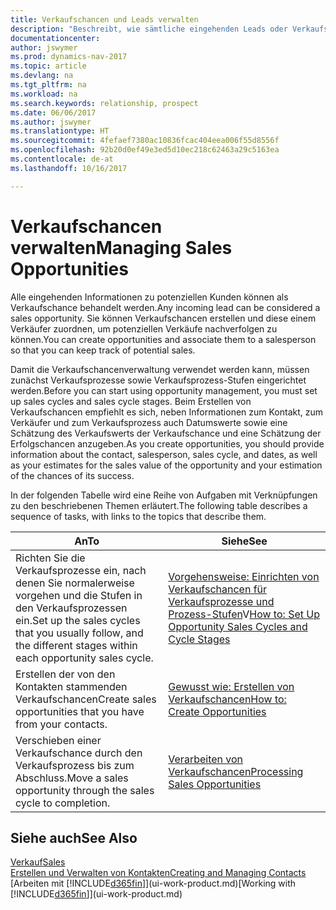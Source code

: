 ```yaml
---
title: Verkaufschancen und Leads verwalten
description: "Beschreibt, wie sämtliche eingehenden Leads oder Verkaufschancen in Dynamics NAV verwaltet werden und verknüpft die Verkaufschance mit einem Vertriebsmitarbeiter, um die potenziellen Verkäufe nachverfolgen zu können."
documentationcenter: 
author: jswymer
ms.prod: dynamics-nav-2017
ms.topic: article
ms.devlang: na
ms.tgt_pltfrm: na
ms.workload: na
ms.search.keywords: relationship, prospect
ms.date: 06/06/2017
ms.author: jswymer
ms.translationtype: HT
ms.sourcegitcommit: 4fefaef7380ac10836fcac404eea006f55d8556f
ms.openlocfilehash: 92b20d0ef49e3ed5d10ec218c62463a29c5163ea
ms.contentlocale: de-at
ms.lasthandoff: 10/16/2017

---
```

# <a name="managing-sales-opportunities"></a><span data-ttu-id="1fc23-103">Verkaufschancen verwalten</span><span class="sxs-lookup"><span data-stu-id="1fc23-103">Managing Sales Opportunities</span></span>
<span data-ttu-id="1fc23-104">Alle eingehenden Informationen zu potenziellen Kunden können als Verkaufschance behandelt werden.</span><span class="sxs-lookup"><span data-stu-id="1fc23-104">Any incoming lead can be considered a sales opportunity.</span></span> <span data-ttu-id="1fc23-105">Sie können Verkaufschancen erstellen und diese einem Verkäufer zuordnen, um potenziellen Verkäufe nachverfolgen zu können.</span><span class="sxs-lookup"><span data-stu-id="1fc23-105">You can create opportunities and associate them to a salesperson so that you can keep track of potential sales.</span></span>

<span data-ttu-id="1fc23-106">Damit die Verkaufschancenverwaltung verwendet werden kann, müssen zunächst Verkaufsprozesse sowie Verkaufsprozess-Stufen eingerichtet werden.</span><span class="sxs-lookup"><span data-stu-id="1fc23-106">Before you can start using opportunity management, you must set up sales cycles and sales cycle stages.</span></span> <span data-ttu-id="1fc23-107">Beim Erstellen von Verkaufschancen empfiehlt es sich, neben Informationen zum Kontakt, zum Verkäufer und zum Verkaufsprozess auch Datumswerte sowie eine Schätzung des Verkaufswerts der Verkaufschance und eine Schätzung der Erfolgschancen anzugeben.</span><span class="sxs-lookup"><span data-stu-id="1fc23-107">As you create opportunities, you should provide information about the contact, salesperson, sales cycle, and dates, as well as your estimates for the sales value of the opportunity and your estimation of the chances of its success.</span></span>

<span data-ttu-id="1fc23-108">In der folgenden Tabelle wird eine Reihe von Aufgaben mit Verknüpfungen zu den beschriebenen Themen erläutert.</span><span class="sxs-lookup"><span data-stu-id="1fc23-108">The following table describes a sequence of tasks, with links to the topics that describe them.</span></span> 

| <span data-ttu-id="1fc23-109">An</span><span class="sxs-lookup"><span data-stu-id="1fc23-109">To</span></span> | <span data-ttu-id="1fc23-110">Siehe</span><span class="sxs-lookup"><span data-stu-id="1fc23-110">See</span></span> |
| --- | --- |
| <span data-ttu-id="1fc23-111">Richten Sie die Verkaufsprozesse ein, nach denen Sie normalerweise vorgehen und die Stufen in den Verkaufsprozessen ein.</span><span class="sxs-lookup"><span data-stu-id="1fc23-111">Set up the sales cycles that you usually follow, and the different stages within each opportunity sales cycle.</span></span> |<span data-ttu-id="1fc23-112">[Vorgehensweise: Einrichten von Verkaufschancen für Verkaufsprozesse und Prozess-Stufen](marketing-how-setup-opportunity-sales-cycles-stages.md)V</span><span class="sxs-lookup"><span data-stu-id="1fc23-112">[How to: Set Up Opportunity Sales Cycles and Cycle Stages](marketing-how-setup-opportunity-sales-cycles-stages.md)</span></span> |
| <span data-ttu-id="1fc23-113">Erstellen der von den Kontakten stammenden Verkaufschancen</span><span class="sxs-lookup"><span data-stu-id="1fc23-113">Create sales opportunities that you have from your contacts.</span></span> |[<span data-ttu-id="1fc23-114">Gewusst wie: Erstellen von Verkaufschancen</span><span class="sxs-lookup"><span data-stu-id="1fc23-114">How to: Create Opportunities</span></span>](marketing-how-create-opportunities.md) |
| <span data-ttu-id="1fc23-115">Verschieben einer Verkaufschance durch den Verkaufsprozess bis zum Abschluss.</span><span class="sxs-lookup"><span data-stu-id="1fc23-115">Move a sales opportunity through the sales cycle to completion.</span></span> |[<span data-ttu-id="1fc23-116">Verarbeiten von Verkaufschancen</span><span class="sxs-lookup"><span data-stu-id="1fc23-116">Processing Sales Opportunities</span></span>](marketing-processing-sales-opportunities.md) |

## <a name="see-also"></a><span data-ttu-id="1fc23-117">Siehe auch</span><span class="sxs-lookup"><span data-stu-id="1fc23-117">See Also</span></span>
[<span data-ttu-id="1fc23-118">Verkauf</span><span class="sxs-lookup"><span data-stu-id="1fc23-118">Sales</span></span>](sales-manage-sales.md)  
[<span data-ttu-id="1fc23-119">Erstellen und Verwalten von Kontakten</span><span class="sxs-lookup"><span data-stu-id="1fc23-119">Creating and Managing Contacts</span></span>](marketing-contacts.md)  
<span data-ttu-id="1fc23-120">[Arbeiten mit [!INCLUDE[d365fin](includes/d365fin_md.md)]](ui-work-product.md)</span><span class="sxs-lookup"><span data-stu-id="1fc23-120">[Working with [!INCLUDE[d365fin](includes/d365fin_md.md)]](ui-work-product.md)</span></span>

